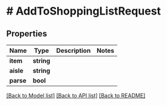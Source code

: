 # # AddToShoppingListRequest

## Properties

Name | Type | Description | Notes
------------ | ------------- | ------------- | -------------
**item** | **string** |  |
**aisle** | **string** |  |
**parse** | **bool** |  |

[[Back to Model list]](../../README.md#models) [[Back to API list]](../../README.md#endpoints) [[Back to README]](../../README.md)
